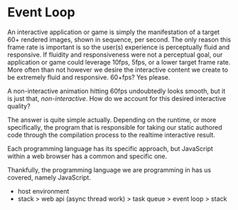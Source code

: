 # Event Loop

An interactive application or game is simply the manifestation of a target 60+ rendered images, shown in sequence, per second. The only reason this frame rate is important is so the user(s) experience is perceptually fluid and responsive. If fluidity and responsiveness were not a perceptual goal, our application or game could leverage 10fps, 5fps, or a lower target frame rate. More often than not however we desire the interactive content we create to be extremely fluid and responsive. 60+fps? Yes please.

A non-interactive animation hitting 60fps undoubtedly looks smooth, but it is just that, *non-interactive*. How do we account for this desired interactive quality?

The answer is quite simple actually. Depending on the runtime, or more specifically, the program that is responsible for taking our static authored code through the compilation process to the realtime interactive result. 


Each programming language has its specific approach, but JavaScript within a web browser has a common and specific one.

Thankfully, the programming language we are programming in has us covered, namely JavaScript. 

- host environment
- stack > web api (async thread work) > task queue > event loop > stack
